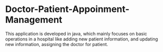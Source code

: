 # Doctor-Patient-Appoinment-Management
This application is developed in java, which mainly focuses on basic operations in a hospital like adding new patient information, and updating new information, assigning the doctor for patient.
